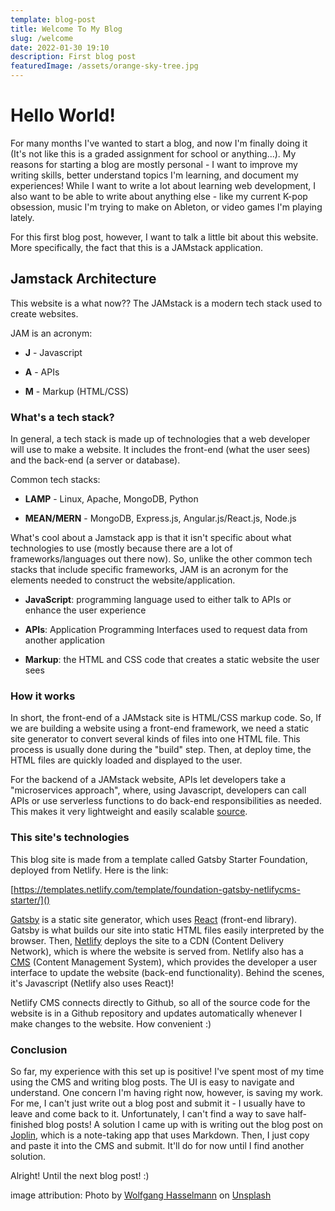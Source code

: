 ```yaml
---
template: blog-post
title: Welcome To My Blog
slug: /welcome
date: 2022-01-30 19:10
description: First blog post
featuredImage: /assets/orange-sky-tree.jpg
---
```

# Hello World!
For many months I've wanted to start a blog, and now I'm finally doing it (It's not like this is a graded assignment for school or anything...). My reasons for starting a blog are mostly personal - I want to improve my writing skills, better understand topics I'm learning, and document my experiences! While I want to write a lot about learning web development, I also want to be able to write about anything else - like my current K-pop obsession, music I'm trying to make on Ableton, or video games I'm playing lately. 

For this first blog post, however, I want to talk a little bit about this website. More specifically, the fact that this is a JAMstack application.

## Jamstack Architecture
This website is a what now?? The JAMstack is a modern tech stack used to create websites. 

JAM is an acronym:

- **J** - Javascript

- **A** - APIs

- **M** - Markup (HTML/CSS)


### What's a tech stack?
In general, a tech stack is made up of technologies that a web developer will use to make a website. It includes the front-end (what the user sees) and the back-end (a server or database).

Common tech stacks:

- **LAMP** - Linux, Apache, MongoDB, Python

- **MEAN/MERN** - MongoDB, Express.js, Angular.js/React.js, Node.js

What's cool about a Jamstack app is that it isn't specific about what technologies to use (mostly because there are a lot of frameworks/languages out there now). So, unlike the other common tech stacks that include specific frameworks, JAM is an acronym for the elements needed to construct the website/application.

- **JavaScript**: programming language used to either talk to APIs or enhance the user experience

- **APIs**: Application Programming Interfaces used to request data from another application

- **Markup**: the HTML and CSS code that creates a static website the user sees

### How it works
In short, the front-end of a JAMstack site is HTML/CSS markup code. So, If we are building a website using a front-end framework, we need a static site generator to convert several kinds of files into one HTML file. This process is usually done during the "build" step. Then, at deploy time, the HTML files are quickly loaded and displayed to the user. 

For the backend of a JAMstack website, APIs let developers take a "microservices approach", where, using Javascript, developers can call APIs or use serverless functions to do back-end responsibilities as needed. This makes it very lightweight and easily scalable
[source](https://www.cloudflare.com/learning/performance/what-is-jamstack/).

### This site's technologies

This blog site is made from a template called Gatsby Starter Foundation, deployed from Netlify. Here is the link:

[https://templates.netlify.com/template/foundation-gatsby-netlifycms-starter/]()

[Gatsby](https://www.gatsbyjs.com/) is a static site generator, which uses [React](https://reactjs.org/) (front-end library). Gatsby is what builds our site into static HTML files easily interpreted by the browser. Then, [Netlify](https://www.netlify.com/) deploys the site to a CDN (Content Delivery Network), which is where the website is served from. Netlify also has a [CMS](https://www.netlifycms.org/) (Content Management System), which provides the developer a user interface to update the website (back-end functionality). Behind the scenes, it's Javascript (Netlify also uses React)! 

Netlify CMS connects directly to Github, so all of the source code for the website is in a Github repository and updates automatically whenever I make changes to the website. How convenient :)

### Conclusion
So far, my experience with this set up is positive! I've spent most of my time using the CMS and writing blog posts. The UI is easy to navigate and understand. One concern I'm having right now, however, is saving my work. For me, I can't just write out a blog post and submit it - I usually have to leave and come back to it. Unfortunately, I can't find a way to save half-finished blog posts! A solution I came up with is writing out the blog post on [Joplin](https://joplinapp.org/), which is a note-taking app that uses Markdown. Then, I just copy and paste it into the CMS and submit. It'll do for now until I find another solution.

Alright! Until the next blog post! :)



image attribution: Photo by <a href="https://unsplash.com/@wolfgang_hasselmann?utm_source=unsplash&utm_medium=referral&utm_content=creditCopyText">Wolfgang Hasselmann</a> on <a href="https://unsplash.com/t/experimental?utm_source=unsplash&utm_medium=referral&utm_content=creditCopyText">Unsplash</a>
  



